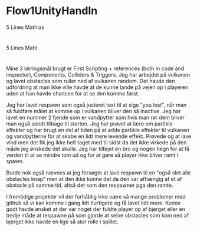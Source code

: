 # Flow1UnityHandIn

5 Lines Mathias
#
5 Lines Matti
#
Mine 3 læringsmål brugt er First Scripting + references (both in code and inspector), Components, Colliders & Triggers.
Jeg har arbejdet på vulkanen og lavet obstacles som ruller ned af vulkanen random. Det havde den udfordring at man ikke ville havde at de kunne lande på vejen op i playeren uden at han havde chancen for at se den komme først.

Jeg har lavet respawn som også justeret text til at sige "you lost", når man så fuldføre målet at komme op i vulkanen bliver den så inactive. Jeg har lavet en nummer 2 fjende som er vandpytter som hvis man rør dem bliver man også sendt tilbage til starten. Jeg har prøvet at lære om partikle effekter og har brugt en del af tiden på at adde partikle effekter til vulkanen og vandpytterne for at skabe en lidt mere levende effekt. Prøvede og at lave vind men det fik jeg ikke helt taget med til sidst da det ikke virkede på den måde jeg ønskede det skulle. Jeg har tilføjet en bro og nogen hegn for at få verden til at se mindre tom ud og for at gøre så player ikke bliver ramt i spawn. 

Burde nok også nævnes at jeg forsøgte at lave respawn til en "også slet alle obstacles knap" men at den ikke kunne det da den var afhængig af et af obstacle på samme tid, altså det som den respawner pga den ramte. 

I fremtidige projekter vil der forhåblig ikke være så mange problemer med github så vi kan komme i gang lidt hurtigere og få lavet lidt mere.
Kunne godt havde ønsket at der var noget der fuldte player op af bjerget eller en tredje måde at respawne på som gjorde at selve obstacles som kom ned af bjerget ikke havde en lige så stor rolle i spillet.
